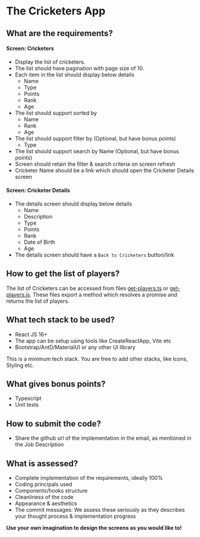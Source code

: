 # The Cricketers App

## What are the requirements?

#### Screen: Cricketers

- Display the list of cricketers.
- The list should have pagination with page size of 10.
- Each item in the list should display below details
	- Name
	- Type
	- Points
	- Rank
	- Age
- The list should support sorted by
	- Name
	- Rank
	- Age
- The list should support filter by (Optional, but have bonus points)
	- Type
- The list should support search by Name (Optional, but have bonus points)
- Screen should retain the filter & search criteria on screen refresh
- Cricketer Name should be a link which should open the Cricketer Details screen

#### Screen: Cricketer Details

- The details screen should display below details
	- Name
	- Description
	- Type
	- Points
	- Rank
	- Date of Birth
	- Age
- The details screen should have a `Back to Cricketers` button/link

## How to get the list of players?

The list of Cricketers can be accessed from files [get-players.ts](https://github.com/nirmata/front-end-assigments/blob/main/get-players.ts) or [get-players.js](https://github.com/nirmata/front-end-assigments/blob/main/get-players.js). These files export a method which resolves a promise and returns the list of players.

## What tech stack to be used?

- React JS 16+
- The app can be setup using tools like CreateReactApp, Vite etc
- Bootstrap/AntD/MaterialUI or any other UI library

This is a minimum tech stack. You are free to add other stacks, like Icons, Styling etc.

## What gives bonus points?

- Typescript
- Unit tests

## How to submit the code?

- Share the github url of the implementation in the email, as mentioned in the Job Description

## What is assessed?

- Complete implementation of the requirements, ideally 100%
- Coding principals used
- Components/hooks structure
- Cleanliness of the code
- Appearance & aesthetics
- The commit messages: We assess these seriously as they describes your thought process & implementation progress

**Use your own imagination to design the screens as you would like to!**
